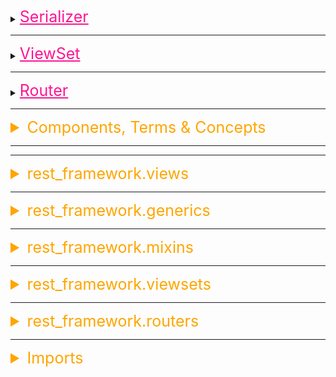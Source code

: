 <details><summary><a  style="font-size:25px;color:#FF1493" href="https://www.django-rest-framework.org/api-guide/serializers/">Serializer</a></summary>

<details><summary style="font-size:20px;color:Orange">Serializer API (rest_framework.serializers)</summary>

-   <b style="color:#FF00FF">BaseSerializer(rest_framework.fields.Field)</b>

    -   <b style="color:#C71585">.to_internal_value(data)</b>
    -   <b style="color:#C71585">.to_representation(instance)</b>
    -   <b style="color:#C71585">.update(instance, validated_data)</b>
    -   <b style="color:#C71585">.create(validated_data)</b>
    -   <b style="color:#C71585">.save(\*\*kwargs)</b>
    -   <b style="color:#C71585">.is_valid(raise_exception=False)</b>
    -   <b style="color:#C71585">.data()</b>
    -   <b style="color:#C71585">.errors()</b>
    -   <b style="color:#C71585">.validated_data()</b>

-   <b style="color:#FF00FF">Serializer(BaseSerializer, metaclass=SerializerMetaclass)</b>

    -   <b style="color:#C71585">.fields()</b>
    -   <b style="color:#C71585">.get_fields()</b>
    -   <b style="color:#C71585">.get_validators()</b>
    -   <b style="color:#C71585">.get_initial()</b>
    -   <b style="color:#C71585">.get_value(dictionary)</b>
    -   <b style="color:#C71585">.run_validation(data=empty)</b>
    -   <b style="color:#C71585">.run_validators(value)</b>
    -   <b style="color:#C71585">.to_internal_value(data)</b>
    -   <b style="color:#C71585">.to_representation(instance)</b>
    -   <b style="color:#C71585">.validate(attrs)</b>

-   <b style="color:#FF00FF">ListSerializer(BaseSerializer)</b>: The `ListSerializer` in DRF is used to handle serialization and deserialization of multiple objects, typically a list of objects, rather than a single object. It wraps around a single object serializer and applies it to each object in the list.

    -   <b style="color:#C71585">.get_initial()</b>
    -   <b style="color:#C71585">.get_value(dictionary)</b>
    -   <b style="color:#C71585">.run_validation(data=empty)</b>
    -   <b style="color:#C71585">.to_internal_value(data)</b>
    -   <b style="color:#C71585">.to_representation(data)</b>
    -   <b style="color:#C71585">.validate(attrs)</b>
    -   <b style="color:#C71585">.update(instance, validated_data)</b>
    -   <b style="color:#C71585">.create(validated_data)</b>
    -   <b style="color:#C71585">.save(\*\*kwargs)</b>
    -   <b style="color:#C71585">.is_valid(raise_exception=False)</b>
    -   <b style="color:#C71585">.data()</b>
    -   <b style="color:#C71585">.errors()</b>

-   <b style="color:#FF00FF">ModelSerializer(Serializer)</b>: The `ModelSerializer` class in DRF is a shortcut serializer that automatically creates fields based on a Django model. It significantly reduces boilerplate code when you need to create serializers for models because it derives the fields directly from the model's definition.

    -   `.serializer_related_field = PrimaryKeyRelatedField`
    -   `.serializer_related_to_field = SlugRelatedField`
    -   `.serializer_url_field = HyperlinkedIdentityField`
    -   `.serializer_choice_field = ChoiceField`
    -   `.url_field_name = None`

    -   <b style="color:#C71585">.create(validated_data)</b>
    -   <b style="color:#C71585">.update(instance, validated_data)</b>
    -   <b style="color:#C71585">.get_fields()</b>
    -   <b style="color:#C71585">.get_field_names(declared_fields, info)</b>
    -   <b style="color:#C71585">.get_default_field_names(declared_fields, model_info)</b>
    -   <b style="color:#C71585">.build_field(field_name, info, model_class, nested_depth)</b>
    -   <b style="color:#C71585">.build_standard_field(field_name, model_field)</b>
    -   <b style="color:#C71585">.build_relational_field(field_name, relation_info)</b>
    -   <b style="color:#C71585">.build_nested_field(field_name, relation_info, nested_depth)</b>
    -   <b style="color:#C71585">.build_property_field(field_name, model_class)</b>
    -   <b style="color:#C71585">.build_url_field(field_name, model_class)</b>
    -   <b style="color:#C71585">.build_unknown_field(field_name, model_class)</b>
    -   <b style="color:#C71585">.include_extra_kwargs(kwargs, extra_kwargs)</b>
    -   <b style="color:#C71585">.get_extra_kwargs()</b>
    -   <b style="color:#C71585">.get_uniqueness_extra_kwargs(field_names, declared_fields, extra_kwargs)</b>
    -   <b style="color:#C71585">.get_validators()</b>
    -   <b style="color:#C71585">.get_unique_together_validators()</b>
    -   <b style="color:#C71585">.get_unique_for_date_validators()</b>

-   <b style="color:#FF00FF">HyperlinkedModelSerializer(ModelSerializer)</b>: The `HyperlinkedModelSerializer` is a specialized subclass of `ModelSerializer` that represents relationships between models using hyperlinks rather than primary keys (which is the default behavior in `ModelSerializer`). It automatically includes a url field in the serialized output, which points to the resource’s detail endpoint. It's useful when you want to provide hypermedia APIs that are more RESTful and navigable.

    -   <b style="color:#C71585">.get_default_field_names(declared_fields, model_info)</b>
    -   <b style="color:#C71585">.build_nested_field(field_name, relation_info, nested_depth)</b>

</details>

A serializer is a crucial component used to convert complex data types, such as querysets and model instances, into native Python data types that can then be easily rendered into JSON, XML, or other content types for use in HTTP responses. It also performs the reverse operation, deserializing data received in requests into complex data types. Here are some key terms and concepts related to serializers in Django REST Framework:

Serializers in DRF are similar to Django's forms but are used to convert complex data types like Django querysets or model instances into native Python data types. Once serialized, the data can be rendered into JSON, XML, or other content types. They also help in deserializing incoming data, validating it, and converting it back into a usable format, typically saving it in the database.

##### Types of Serializers:

-   **Serializer**: The base class that you can customize. It provides full control over how data is serialized and deserialized.

    ```python
    from rest_framework import serializers

    class BookSerializer(serializers.Serializer):
        title = serializers.CharField(max_length=255)
        author = serializers.CharField(max_length=255)
        published_date = serializers.DateField()
    ```

-   [ModelSerializer](https://www.django-rest-framework.org/api-guide/serializers/#modelserializer): A specialized serializer that automatically generates fields based on a Django model. It reduces boilerplate code by assuming standard behaviors for model instances.

    ```python
    from rest_framework import serializers
    from .models import Book

    class BookModelSerializer(serializers.ModelSerializer):
        class Meta:
            model = Book
            fields = '__all__'
    ```

-   [HyperlinkedModelSerializer](https://www.django-rest-framework.org/api-guide/serializers/#hyperlinkedmodelserializer):

-   [ListSerializer](https://www.django-rest-framework.org/api-guide/serializers/#listserializer):

##### Custom Validation in Serializers:

DRF allows you to add custom validation to your serializer. This can be done at both the **field level** and the **object level**.

-   **Example of field-level validation**:

    ```python
    class BookSerializer(serializers.Serializer):
        title = serializers.CharField(max_length=255)

        def validate_title(self, value):
            if "Django" not in value:
                raise serializers.ValidationError("Book title must contain 'Django'")
            return value
    ```

-   **Example of object-level validation**:

    ```python
    class BookSerializer(serializers.Serializer):
        title = serializers.CharField(max_length=255)
        author = serializers.CharField(max_length=255)

        def validate(self, data):
            if data['title'] == data['author']:
                raise serializers.ValidationError("Title and Author cannot be the same.")
            return data
    ```

##### Serializer's Terms and Concepts

-   `Serialization`: Serialization refers to the process of converting complex data types, such as model instances or querysets, into native Python data types (like dictionaries or lists) that can be easily converted into JSON or other content types for HTTP responses.
-   `Deserialization`: Deserialization is the reverse process of serialization. It involves converting data received in HTTP requests (such as JSON data) into complex data types (like model instances) that can be processed and saved by Django.
-   `ModelSerializer`: ModelSerializer is a serializer class provided by DRF that automatically generates serializer fields based on the fields present in a Django model. It simplifies the process of creating serializers for Django models by reducing the amount of boilerplate code needed.
-   `HyperlinkedModelSerializer`: HyperlinkedModelSerializer is a subclass of ModelSerializer that includes hyperlinks to related resources in the serialized representation. It is commonly used when you want to build RESTful APIs with hypermedia links.
-   `Custom Serializers`: In addition to built-in serializer classes, DRF allows you to create custom serializer classes to handle more complex serialization or deserialization requirements that cannot be achieved with the built-in serializers.
-   `Nested Serializers`: Nested serializers allow you to represent relationships between different models in your API. You can include serializer instances as fields within other serializers to represent related objects or collections of objects.
-   `Validation`: Serializers in DRF also provide built-in support for data validation. You can define validation rules for serializer fields to ensure that the data received in requests meets certain criteria before it is processed further.
-   `Fields`: Serializer fields are used to define the structure of the data that will be serialized or deserialized. DRF provides a variety of field types, such as `CharField`, `IntegerField`, `BooleanField`, `DateTimeField`, `ForeignKey`, `ManyToManyField`, etc., which correspond to different types of data in Django models.
-   `SerializerMethodField`: This field allows you to include custom methods or properties from your Django models in the serialized representation. It is useful when you need to include computed or derived data in your API responses.

##### Notes:

-   You can inspect all the fields in a model serializer instance, by printing its representation. Open the **Django shell** with `python manage.py shell`, then try the following:

    ```python
    from snippets.serializers import SnippetSerializer
    serializer = SnippetSerializer()
    print(repr(serializer))
    # SnippetSerializer():
    #    id = IntegerField(label='ID', read_only=True)
    #    title = CharField(allow_blank=True, max_length=100, required=False)
    #    code = CharField(style={'base_template': 'textarea.html'})
    #    linenos = BooleanField(required=False)
    #    language = ChoiceField(choices=[('Clipper', 'FoxPro'), ('Cucumber', 'Gherkin'), ('RobotFramework', 'RobotFramework'), ('abap', 'ABAP'), ('ada', 'Ada')...
    #    style = ChoiceField(choices=[('autumn', 'autumn'), ('borland', 'borland'), ('bw', 'bw'), ('colorful', 'colorful')...
    ```

</details>

---

<details><summary><a  style="font-size:25px;color:#FF1493" href="">ViewSet</a></summary>

-   [ViewSets & Routers](https://www.django-rest-framework.org/tutorial/6-viewsets-and-routers/)
-   ![](../assets/drf/types_of_viewsets.png)

DRF’s `ViewSet` is a high-level abstraction that groups together logic for handling CRUD operations (Create, Read, Update, Delete) in a single class. This dramatically simplifies API creation.
A ViewSet is a class-based view that provides the logic for handling HTTP requests associated with RESTful APIs. It combines the behavior of multiple individual views (e.g., list, create, retrieve, update, delete) for a particular model into a single class. ViewSets are designed to simplify the implementation of CRUD (Create, Retrieve, Update, Delete) operations on resources. Here are the key terms and concepts associated with ViewSet in DRF:

-   **View**:

    -   In DRF, a view is a Python function or class that receives web requests and returns web responses.
    -   Views are similar to Django views but are designed specifically for handling API requests and responses.
    -   DRF provides generic views that implement common patterns for CRUD operations (Create, Read, Update, Delete) and viewsets for more complex behavior.

-   **Viewset Classes**:

    -   A `ViewSet` class typically inherits from one of the DRF's provided viewset classes, such as `ModelViewSet`, `ReadOnlyModelViewSet`, `GenericViewSet`, or `ViewSet`.
    -   It defines the behavior for handling various HTTP methods (GET, POST, PUT, PATCH, DELETE) on a resource.
    -   A `ViewSet` class encapsulates the logic for processing requests and generating responses for a particular model or resource.
    -   `ReadOnlyModelViewSet`: A viewset that provides read-only access, useful when you only need to support GET requests.
    -   `ModelViewSet`: A full CRUD viewset with built-in behavior for listing, creating, retrieving, updating, and deleting.

In Django Rest Framework (DRF), **ViewSet** classes provide a structured way to handle request routing and actions for RESTful APIs. They abstract away much of the repetitive work in building APIs by providing two types of methods: **handler methods** and **action methods**. Here's an explanation of both in the context of a ViewSet:

#### Handler Methods

Handler methods correspond directly to HTTP request methods (like `GET`, `POST`, `PUT`, `PATCH`, and `DELETE`). They serve as the entry points for processing HTTP requests.

1. **Built-in Defaults**: DRF provides the following default handler methods in `ViewSet` classes:

    - `list(self, request, *args, **kwargs)`: Handles `GET` requests for listing resources.
    - `retrieve(self, request, *args, **kwargs)`: Handles `GET` requests for retrieving a single resource.
    - `create(self, request, *args, **kwargs)`: Handles `POST` requests for creating a new resource.
    - `update(self, request, *args, **kwargs)`: Handles `PUT` requests for updating an entire resource.
    - `partial_update(self, request, *args, **kwargs)`: Handles `PATCH` requests for updating part of a resource.
    - `destroy(self, request, *args, **kwargs)`: Handles `DELETE` requests for deleting a resource.

2. **Tied to HTTP Methods**: These methods map directly to HTTP methods through DRF's router mechanism. For example:

    - A `GET` request to `/items/` calls the `list` method.
    - A `POST` request to `/items/` calls the `create` method.

3. **Automatic Routing**: When you register a ViewSet with a DRF `router`, these methods are automatically routed based on the HTTP method and the URL pattern.

4. **Customization**: You can override these methods in your ViewSet to customize behavior. For example:

    ```python
    class ItemViewSet(viewsets.ViewSet):
        def list(self, request):
            # Custom logic for listing resources
            return Response({'message': 'This is a custom list method!'})
    ```

#### Action Methods

Action methods are user-defined methods in a ViewSet that provide additional functionality beyond the standard CRUD operations. They are often used to handle custom routes.

1. **Decorated with `@action`**: Use the `@action` decorator from `rest_framework.decorators` to define custom actions.

2. **Custom HTTP Methods**: By default, actions use `GET`, but you can specify other methods (like `POST` or `PATCH`) using the `methods` argument.

3. **Routing**: Custom actions can define their own routes. DRF's router automatically maps them to URLs based on the `@action` decorator's `detail` argument:

    - `detail=True`: The action is routed for a single object (e.g., `/items/<pk>/custom_action/`).
    - `detail=False`: The action is routed for the entire collection (e.g., `/items/custom_action/`).

4. **Use Cases**: Action methods are ideal for non-standard operations such as:

    - Collection-level operations (e.g., generating reports, bulk updates).
    - Detail-level operations (e.g., marking an item as favorite, changing status).

5. **Example**:

    ```python
    from rest_framework.decorators import action
    from rest_framework.response import Response
    from rest_framework.viewsets import ViewSet

    class ItemViewSet(ViewSet):
        @action(detail=False, methods=['get'])
        def stats(self, request):
            # Custom logic for collection-level action
            return Response({'total_items': 42})

        @action(detail=True, methods=['post'])
        def mark_as_sold(self, request, pk=None):
            # Custom logic for detail-level action
            return Response({'message': f'Item {pk} marked as sold!'})
    ```

    - `Routing Behavior`:
        - `/items/stats/` → Calls the `stats` method (collection-level).
        - `/items/<pk>/mark_as_sold/` → Calls the `mark_as_sold` method (detail-level).

#### Handler Methods vs. Action Methods

| **Aspect**              | **Handler Methods**                         | **Action Methods**                               |
| ----------------------- | ------------------------------------------- | ------------------------------------------------ |
| **Purpose**             | Handle standard CRUD operations.            | Provide additional or custom functionality.      |
| **Mapped HTTP Methods** | Tied to HTTP methods (`GET`, `POST`, etc.). | Can use custom HTTP methods (`POST`, `GET`).     |
| **Routing**             | Automatically routed by DRF.                | Explicitly routed using the `@action` decorator. |
| **Customization**       | Override existing methods.                  | Define entirely new methods.                     |
| **Examples**            | `list`, `create`, `update`, `destroy`.      | `mark_as_sold`, `generate_report`.               |

#### Example

-   Now, let's see a simple demo of a ModelViewSet in Django REST Framework:

    ```python
    # serializers.py
    from rest_framework import serializers
    from .models import MyModel

    class MyModelSerializer(serializers.ModelSerializer):
        class Meta:
            model = MyModel
            fields = '__all__'

    # views.py
    from rest_framework import viewsets
    from .models import MyModel
    from .serializers import MyModelSerializer

    class MyModelViewSet(viewsets.ModelViewSet):
        queryset = MyModel.objects.all()
        serializer_class = MyModelSerializer

    # urls.py
    from django.urls import path, include
    from rest_framework.routers import DefaultRouter
    from .views import MyModelViewSet

    router = DefaultRouter()
    router.register(r'mymodels', MyModelViewSet)

    urlpatterns = [
        path('', include(router.urls)),
    ]

    # models.py
    from django.db import models

    class MyModel(models.Model):
        name = models.CharField(max_length=100)
        description = models.TextField()

        def __str__(self):
            return self.name
    ```

    -   We define a serializer `MyModelSerializer` to serialize and deserialize `MyModel` instances.
    -   We create a `MyModelViewSet` class that inherits from `ModelViewSet`, providing CRUD functionality for the `MyModel` model.
    -   We register the `MyModelViewSet` with the router and include the generated URL patterns in the project's URL configuration.
    -   With this setup, the `MyModelViewSet` handles requests to create, retrieve, update, and delete `MyModel` instances via HTTP methods like GET, POST, PUT, PATCH, and DELETE.

</details>

---

<details><summary><a  style="font-size:25px;color:#FF1493" href="">Router</a></summary>

A Router is a utility that automatically generates URL patterns for views and simplifies the process of wiring up views to URL patterns. It helps in defining the API URL structure by mapping viewsets or views to their respective URL patterns. This allows developers to create APIs with clean and concise URL configurations. Here are the key terms and concepts associated with routers in Django REST Framework:

-   `Router Class`:

    -   DRF provides two main router classes: `SimpleRouter` and `DefaultRouter`.
    -   `SimpleRouter` generates conventional URL patterns for viewsets, such as `/resource/` for listing and creating resources and `/resource/<pk>/` for retrieving, updating, and deleting individual resources.
    -   `DefaultRouter` extends `SimpleRouter` and additionally generates a root API endpoint and a view for listing all available API endpoints.

-   `URL Patterns`:

    -   URL patterns are generated by the router based on the ViewSet actions and are used to map incoming HTTP requests to the appropriate action methods.
    -   URLs for the ViewSet endpoints typically follow a RESTful convention, such as `/api/resource/` for listing and creating resources and `/api/resource/<pk>/` for retrieving, updating, and deleting individual resources.

-   `Registration`:

    -   Viewsets or views are registered with the router using the `register()` method.
    -   The router inspects the provided viewset or view and generates URL patterns for the associated actions (e.g., list, create, retrieve, update, destroy).

-   `Automatic URL Configuration`:

    -   Routers simplify the process of URL configuration by automatically generating URL patterns for registered viewsets or views.
    -   Developers don't need to manually define URL patterns for each view or viewset, reducing boilerplate code and making the API URL configuration more maintainable.

-   `Usage`:

    -   Routers are typically used in conjunction with viewsets, as they are designed to work seamlessly with viewsets.
    -   After registering viewsets with the router, the generated URL patterns can be included in the project's URL configuration.

-   `Example`:

```python
router = DefaultRouter()
router.register(r'books', BookViewSet)

urlpatterns = [
    path('', include(router.urls)),
]
```

</details>

---

<details><summary style="font-size:25px;color:Orange">Components, Terms & Concepts</summary>

Django REST Framework (DRF) is a powerful toolkit for building Web APIs using Django. It provides a set of tools and libraries that make it easier to develop RESTful APIs in Django applications. Here are some key terms and concepts in Django REST Framework:

#### Authentication

Authentication in DRF determines who the user is. DRF provides several built-in authentication classes to support common authentication mechanisms.

-   **BasicAuthentication**: Uses HTTP Basic Authentication, a simple authentication scheme where the user provides a username and password.
-   **TokenAuthentication**: Uses token-based authentication. A token is generated upon user login and passed with each request for user identification.
-   **SessionAuthentication**: Uses Django’s session framework for managing authenticated users. It relies on session cookies, so it’s useful in browser-based interactions.
-   **Custom Authentication**: You can also define custom authentication schemes by subclassing `BaseAuthentication`.

Example of Token Authentication:

```python
from rest_framework.authentication import TokenAuthentication

class BookViewSet(viewsets.ModelViewSet):
    queryset = Book.objects.all()
    serializer_class = BookSerializer
    authentication_classes = [TokenAuthentication]
```

#### Permissions

Permissions in DRF handle access control, determining what actions a user can perform on specific resources. DRF provides built-in permission classes and allows custom permissions.

-   **IsAuthenticated**: Ensures that only authenticated users can access the view.
-   **IsAdminUser**: Only admin users (staff) have access to the view.
-   **AllowAny**: Allows unrestricted access to the view.
-   **Custom Permission Classes**: You can create custom permission logic by subclassing `BasePermission`.

Example:

```python
from rest_framework.permissions import IsAuthenticated

class BookViewSet(viewsets.ModelViewSet):
    queryset = Book.objects.all()
    serializer_class = BookSerializer
    permission_classes = [IsAuthenticated]
```

#### Pagination

Pagination controls how many records are returned in API responses for list views. DRF offers several built-in pagination classes:

-   **PageNumberPagination**: Simple pagination that splits records into pages.
-   **LimitOffsetPagination**: Allows clients to specify both a limit and an offset, which is more flexible for large datasets.
-   **CursorPagination**: Provides cursor-based pagination, which is more efficient for large datasets but more complex to implement.

Example:

```python
from rest_framework.pagination import PageNumberPagination

class BookPagination(PageNumberPagination):
    page_size = 10
```

#### Request and Response Objects

-   **Request**: DRF’s `Request` object extends Django’s standard `HttpRequest` to add features like data parsing and access to the content type (e.g., JSON, form data).

    Example:

    ```python
    def post(self, request):
        data = request.data  # Access parsed data
    ```

-   **Response**: The `Response` object in DRF is a subclass of Django’s `HttpResponse` that renders the response data into the requested format (e.g., JSON).

    Example:

    ```python
    from rest_framework.response import Response

    def get(self, request):
        return Response({"message": "Hello, World!"})
    ```

#### Terms & Concepts

-   **Validation**: Validation ensures the integrity of the data before it’s saved. DRF’s serializers handle validation, allowing for both field-level and object-level validations. You can create custom validators for complex use cases.

-   **Browsable API**: One of DRF’s most unique features is its **Browsable API**, an interactive, web-based interface that makes API development easier by allowing developers to test endpoints directly from the browser. This automatically-generated interface provides a simple way to interact with the API without using external tools like Postman or curl.

-   **Throttling**: Throttling limits the number of requests a user can make to an API over a specific time period. DRF provides several built-in throttling mechanisms to prevent abuse:

    -   **AnonRateThrottle**: Limits requests for anonymous users.
    -   **UserRateThrottle**: Limits requests for authenticated users.
    -   **Custom Throttling**: Custom throttling strategies can also be implemented.

    Example:

    ```python
    from rest_framework.throttling import UserRateThrottle

    class BookViewSet(viewsets.ModelViewSet):
        queryset = Book.objects.all()
        serializer_class = BookSerializer
        throttle_classes = [UserRateThrottle]
    ```

-   **Renderer**:

    -   A renderer is responsible for converting Python data into a specific content type such as JSON, XML, or HTML.
    -   DRF provides a variety of built-in renderers for common content types and allows developers to define custom renderers as needed.

-   **Read Only Field**: The `read_only_field` attribute is used within serializers to specify fields that should be treated as read-only during serialization and deserialization processes. When a field is marked as read-only, it means that it will be included when serializing data to be sent as a response to a client, but it will be ignored during the deserialization process when receiving data from a client. This is useful when you have fields in your model or serializer that should not be modified by the client, such as auto-generated fields, timestamps, or computed fields.
-   **Write Only Field**: The `write_only_field` attribute is used within a serializer to specify fields that should be included for write operations (such as creating or updating objects), but excluded from read operations (such as retrieving objects). This attribute is particularly useful when you have fields in your serializer that should be provided by the client when creating or updating an object, but should not be included when retrieving the object's representation.

</details>

---

---

<details><summary style="font-size:25px;color:Orange">rest_framework.views</summary>

-   <b style="color:#FF00FF">APIView(django.views.generic.View)</b>

    -   `.renderer_classes = api_settings.DEFAULT_RENDERER_CLASSES`
    -   `.parser_classes = api_settings.DEFAULT_PARSER_CLASSES`
    -   `.authentication_classes = api_settings.DEFAULT_AUTHENTICATION_CLASSES`
    -   `.throttle_classes = api_settings.DEFAULT_THROTTLE_CLASSES`
    -   `.permission_classes = api_settings.DEFAULT_PERMISSION_CLASSES`
    -   `.content_negotiation_class = api_settings.DEFAULT_CONTENT_NEGOTIATION_CLASS`
    -   `.metadata_class = api_settings.DEFAULT_METADATA_CLASS`
    -   `.versioning_class = api_settings.DEFAULT_VERSIONING_CLASS`
    -   `.settings = api_settings`
    -   `.schema = DefaultSchema()`

    -   <b style="color:#C71585">.as_view(cls, \*\*initkwargs)</b>
    -   <b style="color:#C71585">.force_evaluation()</b>
    -   <b style="color:#C71585">.allowed_methods(self)</b>
    -   <b style="color:#C71585">.default_response_headers(self)</b>
    -   <b style="color:#C71585">.http_method_not_allowed(self, request, \*args, \*\*kwargs)</b>
    -   <b style="color:#C71585">.permission_denied(self, request, message=None, code=None)</b>
    -   <b style="color:#C71585">.throttled(self, request, wait)</b>
    -   <b style="color:#C71585">.get_authenticate_header(self, request)</b>
    -   <b style="color:#C71585">.get_parser_context(self, http_request)</b>
    -   <b style="color:#C71585">.get_renderer_context(self)</b>
    -   <b style="color:#C71585">.get_exception_handler_context(self)</b>
    -   <b style="color:#C71585">.get_view_name(self)</b>
    -   <b style="color:#C71585">.get_view_description(self, html=False)</b>
    -   <b style="color:#C71585">.get_format_suffix(self, \*\*kwargs)</b>
    -   <b style="color:#C71585">.get_renderers(self)</b>
    -   <b style="color:#C71585">.get_parsers(self)</b>
    -   <b style="color:#C71585">.get_authenticators(self)</b>
    -   <b style="color:#C71585">.get_permissions(self)</b>
    -   <b style="color:#C71585">.get_throttles(self)</b>
    -   <b style="color:#C71585">.get_content_negotiator(self)</b>
    -   <b style="color:#C71585">.get_exception_handler(self)</b>
    -   <b style="color:#C71585">.perform_content_negotiation(self, request, force=False)</b>
    -   <b style="color:#C71585">.perform_authentication(self, request)</b>
    -   <b style="color:#C71585">.check_permissions(self, request)</b>
    -   <b style="color:#C71585">.check_object_permissions(self, request, obj)</b>
    -   <b style="color:#C71585">.check_throttles(self, request)</b>
    -   <b style="color:#C71585">.determine_version(self, request, \*args, \*\*kwargs)</b>
    -   <b style="color:#C71585">.initialize_request(self, request, \*args, \*\*kwargs)</b>
    -   <b style="color:#C71585">.initial(self, request, \*args, \*\*kwargs)</b>
    -   <b style="color:#C71585">.finalize_response(self, request, response, \*args, \*\*kwargs)</b>
    -   <b style="color:#C71585">.handle_exception(self, exc)</b>
    -   <b style="color:#C71585">.raise_uncaught_exception(self, exc)</b>
    -   <b style="color:#C71585">.dispatch(self, request, \*args, \*\*kwargs)</b>
    -   <b style="color:#C71585">.options(self, request, \*args, \*\*kwargs)</b>

</details>

---

<details><summary style="font-size:25px;color:Orange">rest_framework.generics</summary>

-   <b style="color:#FF00FF">GenericAPIView(views.APIView)</b>

    -   `.queryset = None`
    -   `.serializer_class = None`
    -   `.lookup_field = 'pk'`
    -   `.lookup_url_kwarg = None`
    -   `.filter_backends = api_settings.DEFAULT_FILTER_BACKENDS`
    -   `.pagination_class = api_settings.DEFAULT_PAGINATION_CLASS`
    -   <b style="color:#C71585">.get_queryset(self)</b>
    -   <b style="color:#C71585">.get_object(self)</b>
    -   <b style="color:#C71585">.get_serializer(self, \*args, \*\*kwargs)</b>
    -   <b style="color:#C71585">.get_serializer_class(self)</b>
    -   <b style="color:#C71585">.get_serializer_context(self)</b>
    -   <b style="color:#C71585">.filter_queryset(self, queryset)</b>
    -   <b style="color:#C71585">.paginator(self)</b>
    -   <b style="color:#C71585">.paginate_queryset(self, queryset)</b>
    -   <b style="color:#C71585">.get_paginated_response(self, data)</b>

-   <b style="color:#FF00FF">CreateAPIView(mixins.CreateModelMixin, GenericAPIView)</b>

    -   <b style="color:#C71585">.post(request, \*args, \*\*kwargs)</b>

-   <b style="color:#FF00FF">ListAPIView(mixins.ListModelMixin, GenericAPIView)</b>

    -   <b style="color:#C71585">.get(request, \*args, \*\*kwargs)</b>

-   <b style="color:#FF00FF">RetrieveAPIView(mixins.RetrieveModelMixin, GenericAPIView)</b>

    -   <b style="color:#C71585">.get(request, \*args, \*\*kwargs)</b>

-   <b style="color:#FF00FF">DestroyAPIView(mixins.DestroyModelMixin, GenericAPIView)</b>

    -   <b style="color:#C71585">.delete(request, \*args, \*\*kwargs)</b>

-   <b style="color:#FF00FF">UpdateAPIView(mixins.UpdateModelMixin, GenericAPIView)</b>

    -   <b style="color:#C71585">.put(request, \*args, \*\*kwargs)</b>

    -   <b style="color:#C71585">.patch(request, \*args, \*\*kwargs)</b>

-   <b style="color:#FF00FF">ListCreateAPIView(mixins.ListModelMixin,mixins.CreateModelMixin,GenericAPIView)</b>

    -   <b style="color:#C71585">.get(request, \*args, \*\*kwargs)</b>

    -   <b style="color:#C71585">.post(request, \*args, \*\*kwargs)</b>

-   <b style="color:#FF00FF">RetrieveUpdateAPIView(mixins.RetrieveModelMixin,mixins.UpdateModelMixin, GenericAPIView)</b>

    -   <b style="color:#C71585">.get(request, \*args, \*\*kwargs)</b>

    -   <b style="color:#C71585">.put(request, \*args, \*\*kwargs)</b>

    -   <b style="color:#C71585">.patch(request, \*args, \*\*kwargs)</b>

-   <b style="color:#FF00FF">RetrieveDestroyAPIView(mixins.RetrieveModelMixin, mixins.DestroyModelMixin, GenericAPIView)</b>

    -   <b style="color:#C71585">.get(request, \*args, \*\*kwargs)</b>

    -   <b style="color:#C71585">.delete(request, \*args, \*\*kwargs)</b>

-   <b style="color:#FF00FF">RetrieveUpdateDestroyAPIView(mixins.RetrieveModelMixin,mixins.UpdateModelMixin,mixins.DestroyModelMixin,GenericAPIView)</b>

    -   <b style="color:#C71585">.get(request, \*args, \*\*kwargs)</b>

    -   <b style="color:#C71585">.put(request, \*args, \*\*kwargs)</b>

    -   <b style="color:#C71585">.patch(request, \*args, \*\*kwargs)</b>

    -   <b style="color:#C71585">.delete(request, \*args, \*\*kwargs)</b>

</details>

---

<details><summary style="font-size:25px;color:Orange">rest_framework.mixins</summary>

-   <b style="color:#FF00FF">CreateModelMixin</b>

    -   The `CreateModelMixin` is a mixin class used for handling the creation of new instances of a model. It is commonly used in views that support creating objects.
    -   In most cases, you will want to customize the `perform_create()` method rather than the `create()` method. This separation allows you to intervene in the creation process while keeping the handling of validation and response creation in the `create()` method.

    -   <b style="color:#C71585">.create(self, request, \*args, \*\*kwargs)</b>

        -   This method is called when an HTTP POST request is made to create a new instance.
        -   It is responsible for creating and returning a new object instance.
        -   The default implementation simply calls `serializer.save()` to create and save the instance.
        -   You can override this method to customize the creation process as follows.

        ```python
        def create(self, request, *args, **kwargs):
            serializer = self.get_serializer(data=request.data)
            serializer.is_valid(raise_exception=True)
            self.perform_create(serializer)
            headers = self.get_success_headers(serializer.data)
            return Response(serializer.data, status=status.HTTP_201_CREATED, headers=headers)
        ```

    -   <b style="color:#C71585">.perform_create(self, serializer)</b>

        -   This method is called by the `create()` method.
        -   It is intended to perform the actual creation of the object.
        -   The default implementation calls `serializer.save()`.

        ```python
        def perform_create(self, serializer):
            # serializer.save(user=self.request.user)
            # email = serializer.validated_data.pop('email')
            title = serializer.validated_data.get('title')
            content = serializer.validated_data.get('content') or None
            if content is None: content = title
            serializer.save(content=content)
        ```

    -   <b style="color:#C71585">.get_success_headers(self, data)</b>

-   <b style="color:#FF00FF">ListModelMixin</b>
    -   <b style="color:#C71585">.list(self, request, \*args, \*\*kwargs)</b>
-   <b style="color:#FF00FF">RetrieveModelMixin</b>
    -   <b style="color:#C71585">.retrieve(self, request, \*args, \*\*kwargs)</b>
-   <b style="color:#FF00FF">UpdateModelMixin</b>
    -   <b style="color:#C71585">.update(self, request, \*args, \*\*kwargs)</b>
    -   <b style="color:#C71585">.perform_update(self, serializer)</b>
    -   <b style="color:#C71585">.partial_update(self, request, \*args, \*\*kwargs)</b>
-   <b style="color:#FF00FF">DestroyModelMixin</b>
    -   <b style="color:#C71585">.destroy(self, request, \*args, \*\*kwargs)</b>
    -   <b style="color:#C71585">.perform_destroy(self, instance)</b>

</details>

---

<details><summary style="font-size:25px;color:Orange">rest_framework.viewsets</summary>

</details>

---

<details><summary style="font-size:25px;color:Orange">rest_framework.routers</summary>

</details>

---

<details><summary style="font-size:25px;color:Orange">Imports</summary>

```python
from rest_framework import generics, views, mixins, authentication, permissions, serializers, viewsets
from rest_framework.generics import GenericAPIView, ListAPIView, CreateAPIView, RetrieveAPIView, UpdateAPIView, DestroyAPIView
from rest_framework.mixins import CreateModelMixin, ListModelMixin, RetrieveModelMixin,

from rest_framework.serializers import HyperlinkedIdentityField, SerializerMethodField
from rest_framework.validators import UniqueValidator

from rest_framework.viewsets import GenericViewSet, ModelViewSet
from rest_framework.routers import DefaultRouter

from rest_framework.response import Response
from rest_framework.reverse import reverse
from rest_framework.renderers import JSONRenderer
from rest_framework.decorators import api_view
from rest_framework.parsers import JSONParser

from rest_framework.authentication import TokenAuthentication as BaseTokenAuth
from rest_framework.authtoken.models import Token

from rest_framework.settings import api_settings
```

</details>
